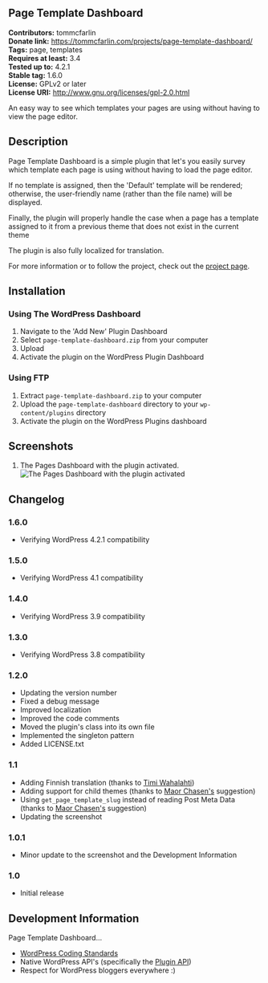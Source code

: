 Page Template Dashboard
---
**Contributors:** tommcfarlin  
**Donate link:** https://tommcfarlin.com/projects/page-template-dashboard/  
**Tags:** page, templates  
**Requires at least:** 3.4  
**Tested up to:** 4.2.1  
**Stable tag:** 1.6.0  
**License:** GPLv2 or later  
**License URI:** http://www.gnu.org/licenses/gpl-2.0.html  

An easy way to see which templates your pages are using without having to view the page editor.

## Description

Page Template Dashboard is a simple plugin that let's you easily survey which template each page is using without
having to load the page editor.

If no template is assigned, then the 'Default' template will be rendered; otherwise, the user-friendly name (rather than
the file name) will be displayed.

Finally, the plugin will properly handle the case when a page has a template assigned to it from a previous theme that
does not exist in the current theme

The plugin is also fully localized for translation.

For more information or to follow the project, check out the [project page](http://tommcfarlin.com/projects/page-template-dashboard/).

## Installation

### Using The WordPress Dashboard

1. Navigate to the 'Add New' Plugin Dashboard
1. Select `page-template-dashboard.zip` from your computer
1. Upload
1. Activate the plugin on the WordPress Plugin Dashboard

### Using FTP

1. Extract `page-template-dashboard.zip` to your computer
1. Upload the `page-template-dashboard` directory to your `wp-content/plugins` directory
1. Activate the plugin on the WordPress Plugins dashboard

## Screenshots

1. The Pages Dashboard with the plugin activated.
![The Pages Dashboard with the plugin activated](https://raw.githubusercontent.com/tommcfarlin/page-template-dashboard/master/screenshot-1.png)

## Changelog

### 1.6.0

* Verifying WordPress 4.2.1 compatibility

### 1.5.0
* Verifying WordPress 4.1 compatibility

### 1.4.0

* Verifying WordPress 3.9 compatibility

### 1.3.0

* Verifying WordPress 3.8 compatibility

### 1.2.0

* Updating the version number
* Fixed a debug message
* Improved localization
* Improved the code comments
* Moved the plugin's class into its own file
* Implemented the singleton pattern
* Added LICENSE.txt

### 1.1
* Adding Finnish translation (thanks to <a href="http://twitter.com/SipuliSopuli/">Timi Wahalahti</a>)
* Adding support for child themes (thanks to <a href="http://twitter.com/MaorH">Maor Chasen's</a> suggestion)
* Using `get_page_template_slug` instead of reading Post Meta Data (thanks to <a href="http://twitter.com/MaorH/">Maor Chasen's</a> suggestion)
* Updating the screenshot

### 1.0.1
* Minor update to the screenshot and the Development Information

### 1.0
* Initial release

## Development Information

Page Template Dashboard...

* [WordPress Coding Standards](http://codex.wordpress.org/WordPress_Coding_Standards)
* Native WordPress API's (specifically the [Plugin API](http://codex.wordpress.org/Plugin_API))
* Respect for WordPress bloggers everywhere :)
